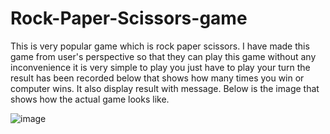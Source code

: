 # Rock-Paper-Scissors-game
This is very popular game which is rock paper scissors. I have made this game from user's perspective so that they can play this game  without any inconvenience it is very simple to play you just have to play your turn the result has been recorded  below that shows how many times you win or computer wins. It also display result with message.
Below is the image that shows how the actual game looks like.

![image](https://github.com/PiyushNagose/Rock-Paper-Scissors-game/assets/140475543/89ce42b4-8cd2-4a4f-b39e-754894676a84)
